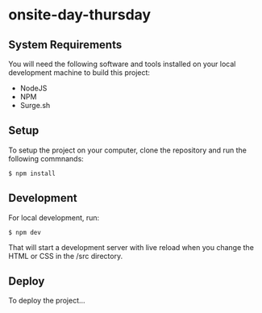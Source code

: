 # onsite-day-thursday

## System Requirements

You will need the following software and tools installed on your local development machine to build this project:

- NodeJS
- NPM
- Surge.sh

## Setup

To setup the project on your computer, clone the repository and run the following commnands:

    $ npm install

## Development

For local development, run:

    $ npm dev

That will start a development server with live reload when you change the HTML or CSS in the /src directory.

## Deploy

To deploy the project...

